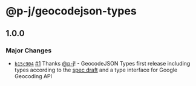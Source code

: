 # @p-j/geocodejson-types

## 1.0.0
### Major Changes



- [`b15c904`](https://github.com/p-j/geocodejson/commit/b15c90478e876d34c05cd0cddf0635d07d30f0a0) [#1](https://github.com/p-j/geocodejson/pull/1) Thanks [@p-j](https://github.com/p-j)! - GeocodeJSON Types first release including types according to the [spec draft](https://github.com/geocoders/geocodejson-spec/tree/master/draft) and a type interface for Google Geocoding API
